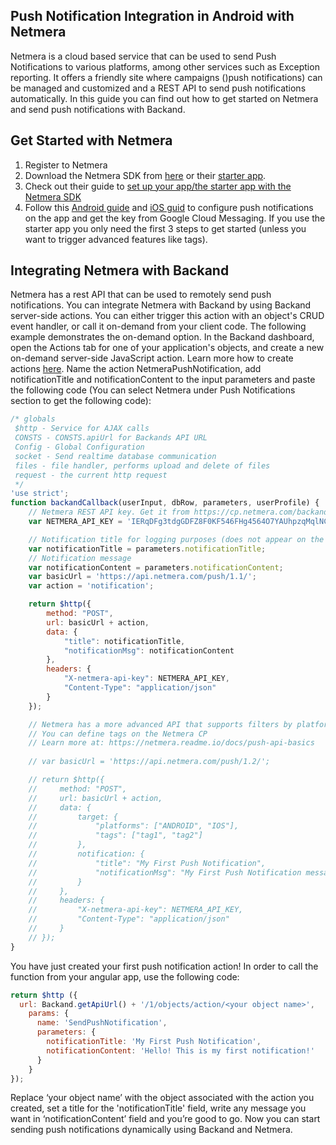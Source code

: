 ## Push Notification Integration in Android with Netmera
Netmera is a cloud based service that can be used to send Push Notifications to various platforms, among other services such as Exception reporting. It offers a friendly site where campaigns ()push notifications) can be managed and customized and a REST API to send push notifications automatically. In this guide you can find out how to get started on Netmera and send push notifications with Backand.
## Get Started with Netmera
1. Register to Netmera
2. Download the Netmera SDK from [here](https://netmera.readme.io/docs/android-sdk-download) or their [starter app](https://cp.netmera.com/nm/admin/sdkDownload/overview/android/final?isNewProject=true).
3. Check out their guide to [set up your app/the starter app with the Netmera SDK](https://netmera.readme.io/docs/android-guide)
4. Follow this [Android guide](https://netmera.readme.io/docs/netmera-push-notification-android) and [iOS guid](https://netmera.readme.io/docs/netmera-push-notification-ios) to configure push notifications on the app and get the key from Google Cloud Messaging. If you use the starter app you only need the first 3 steps to get started (unless you want to trigger advanced features like tags).

## Integrating Netmera with Backand
Netmera has a rest API that can be used to remotely send push notifications. You can integrate Netmera with Backand by using Backand server-side actions. You can either trigger this action with an object's CRUD event handler, or call it on-demand from your client code. The following example demonstrates the on-demand option. In the Backand dashboard, open the Actions tab for one of your application's objects, and create a new on-demand server-side JavaScript action. Learn more how to create actions [here](http://docs.backand.com/en/latest/apidocs/customactions/index.html). Name the action NetmeraPushNotification, add notificationTitle and notificationContent to the input parameters and paste the following code (You can select Netmera under Push Notifications section to get the following code):

```javascript
/* globals
 $http - Service for AJAX calls
 CONSTS - CONSTS.apiUrl for Backands API URL
 Config - Global Configuration
 socket - Send realtime database communication
 files - file handler, performs upload and delete of files
 request - the current http request
 */
'use strict';
function backandCallback(userInput, dbRow, parameters, userProfile) {
    // Netmera REST API key. Get it from https://cp.netmera.com/backand-test/admin/overview when logged in
    var NETMERA_API_KEY = 'IERqDFg3tdgGDFZ8F0KF546FHg4564O7YAUhpzqMqlNCTNcQ';

    // Notification title for logging purposes (does not appear on the notification itself)
    var notificationTitle = parameters.notificationTitle;
    // Notification message
    var notificationContent = parameters.notificationContent;
    var basicUrl = 'https://api.netmera.com/push/1.1/';
    var action = 'notification';

    return $http({
        method: "POST",
        url: basicUrl + action,
        data: {
            "title": notificationTitle,
            "notificationMsg": notificationContent
        },
        headers: {
            "X-netmera-api-key": NETMERA_API_KEY,
            "Content-Type": "application/json"
        }
    });

    // Netmera has a more advanced API that supports filters by platforms or by tags
    // You can define tags on the Netmera CP
	// Learn more at: https://netmera.readme.io/docs/push-api-basics
    
    // var basicUrl = 'https://api.netmera.com/push/1.2/';

    // return $http({
    //     method: "POST",
    //     url: basicUrl + action,
    //     data: {
    //         target: {
    //             "platforms": ["ANDROID", "IOS"],
    //             "tags": ["tag1", "tag2"]
    //         },
    //         notification: {
    //             "title": "My First Push Notification",
    //             "notificationMsg": "My First Push Notification message"
    //         }
    //     },
    //     headers: {
    //         "X-netmera-api-key": NETMERA_API_KEY,
    //         "Content-Type": "application/json"
    //     }
    // });
}
```
You have just created your first push notification action! In order to call the function from your angular app, use the following code:

```javascript
return $http ({
  url: Backand.getApiUrl() + '/1/objects/action/<your object name>',
    params: {
      name: 'SendPushNotification',
      parameters: {
        notificationTitle: 'My First Push Notification',
		notificationContent: 'Hello! This is my first notification!'
      }
    }
});
```
Replace ‘your object name’ with the object associated with the action you created, set a title for the 'notificationTitle' field, write any message you want in ‘notificationContent’ field and you’re good to go. Now you can start sending push notifications dynamically using Backand and Netmera.
